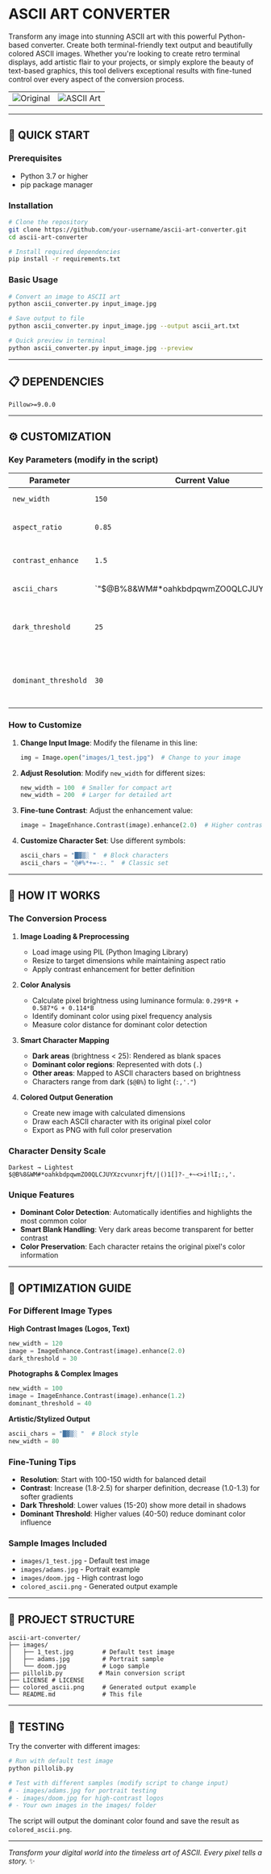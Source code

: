 # **ASCII ART CONVERTER**

Transform any image into stunning ASCII art with this powerful Python-based converter. Create both terminal-friendly text output and beautifully colored ASCII images. Whether you're looking to create retro terminal displays, add artistic flair to your projects, or simply explore the beauty of text-based graphics, this tool delivers exceptional results with fine-tuned control over every aspect of the conversion process.


|   |   |
|:--:|:--:|
| ![Original](https://images2.imgbox.com/7f/23/LZBKeOAK_o.jpg) | ![ASCII Art](https://images2.imgbox.com/9f/55/yfxxm6Fx_o.png) |
---

## **🚀 QUICK START**

### Prerequisites
- Python 3.7 or higher
- pip package manager

### Installation

```bash
# Clone the repository
git clone https://github.com/your-username/ascii-art-converter.git
cd ascii-art-converter

# Install required dependencies
pip install -r requirements.txt
```

### Basic Usage

```bash
# Convert an image to ASCII art
python ascii_converter.py input_image.jpg

# Save output to file
python ascii_converter.py input_image.jpg --output ascii_art.txt

# Quick preview in terminal
python ascii_converter.py input_image.jpg --preview
```

---

## **📋 DEPENDENCIES**

```
Pillow>=9.0.0
```

---

## **⚙️ CUSTOMIZATION**

### Key Parameters (modify in the script)

| Parameter | Current Value | Description |
|-----------|---------------|-------------|
| `new_width` | `150` | Output width in characters |
| `aspect_ratio` | `0.85` | Height adjustment factor |
| `contrast_enhance` | `1.5` | Contrast enhancement multiplier |
| `ascii_chars` | `"$@B%8&WM#*oahkbdpqwmZO0QLCJUYXzcvunxrjft/|()1[]?-_+~<>i!lI;:,'."`| Character set (dark to light) |
| `dark_threshold` | `25` | Brightness below which pixels become blank |
| `dominant_threshold` | `30` | Distance threshold for dominant color detection |

### How to Customize

1. **Change Input Image**: Modify the filename in this line:
   ```python
   img = Image.open("images/1_test.jpg")  # Change to your image
   ```

2. **Adjust Resolution**: Modify `new_width` for different sizes:
   ```python
   new_width = 100  # Smaller for compact art
   new_width = 200  # Larger for detailed art
   ```

3. **Fine-tune Contrast**: Adjust the enhancement value:
   ```python
   image = ImageEnhance.Contrast(image).enhance(2.0)  # Higher contrast
   ```

4. **Customize Character Set**: Use different symbols:
   ```python
   ascii_chars = "█▓▒░ "  # Block characters
   ascii_chars = "@#%*+=-:. "  # Classic set
   ```

---

## **🔧 HOW IT WORKS**

### The Conversion Process

1. **Image Loading & Preprocessing**
   - Load image using PIL (Python Imaging Library)
   - Resize to target dimensions while maintaining aspect ratio
   - Apply contrast enhancement for better definition

2. **Color Analysis**
   - Calculate pixel brightness using luminance formula: `0.299*R + 0.587*G + 0.114*B`
   - Identify dominant color using pixel frequency analysis
   - Measure color distance for dominant color detection

3. **Smart Character Mapping**
   - **Dark areas** (brightness < 25): Rendered as blank spaces
   - **Dominant color regions**: Represented with dots (`.`) 
   - **Other areas**: Mapped to ASCII characters based on brightness
   - Characters range from dark (`$@B%`) to light (`:,'."`)

4. **Colored Output Generation**
   - Create new image with calculated dimensions
   - Draw each ASCII character with its original pixel color
   - Export as PNG with full color preservation

### Character Density Scale

```
Darkest → Lightest
$@B%8&WM#*oahkbdpqwmZO0QLCJUYXzcvunxrjft/|()1[]?-_+~<>i!lI;:,'.
```

### Unique Features

- **Dominant Color Detection**: Automatically identifies and highlights the most common color
- **Smart Blank Handling**: Very dark areas become transparent for better contrast
- **Color Preservation**: Each character retains the original pixel's color information

---

## **🎨 OPTIMIZATION GUIDE**

### For Different Image Types

**High Contrast Images (Logos, Text)**
```python
new_width = 120
image = ImageEnhance.Contrast(image).enhance(2.0)
dark_threshold = 30
```

**Photographs & Complex Images**
```python
new_width = 100
image = ImageEnhance.Contrast(image).enhance(1.2)
dominant_threshold = 40
```

**Artistic/Stylized Output**
```python
ascii_chars = "█▓▒░ "  # Block style
new_width = 80
```

### Fine-Tuning Tips

- **Resolution**: Start with 100-150 width for balanced detail
- **Contrast**: Increase (1.8-2.5) for sharper definition, decrease (1.0-1.3) for softer gradients
- **Dark Threshold**: Lower values (15-20) show more detail in shadows
- **Dominant Threshold**: Higher values (40-50) reduce dominant color influence

### Sample Images Included

- `images/1_test.jpg` - Default test image
- `images/adams.jpg` - Portrait example  
- `images/doom.jpg` - High contrast logo
- `colored_ascii.png` - Generated output example

---

## **📁 PROJECT STRUCTURE**

```
ascii-art-converter/
├── images/
│   ├── 1_test.jpg        # Default test image
│   ├── adams.jpg         # Portrait sample
│   └── doom.jpg          # Logo sample
├── pillolib.py          # Main conversion script
├── LICENSE # LICENSE
├── colored_ascii.png     # Generated output example
└── README.md             # This file
```

---

## **🧪 TESTING**

Try the converter with different images:

```bash
# Run with default test image
python pillolib.py

# Test with different samples (modify script to change input)
# - images/adams.jpg for portrait testing
# - images/doom.jpg for high-contrast logos
# - Your own images in the images/ folder
```

The script will output the dominant color found and save the result as `colored_ascii.png`.

---

<!--## **🤝 CONTRIBUTING**

We welcome contributions! Please see our [Contributing Guidelines](CONTRIBUTING.md) for details on:

- Submitting bug reports
- Proposing new features
- Code style guidelines
- Pull request process

---

## **📄 LICENSE**

This project is licensed under the MIT License - see the [LICENSE](LICENSE) file for details.

---

## **🙏 ACKNOWLEDGMENTS**

- Inspired by the classic ASCII art movement
- Built with Python's PIL library
- Thanks to the open-source community for continuous inspiration

---` 

## **📞 SUPPORT**

- **Issues**: [GitHub Issues](https://github.com/your-username/ascii-art-converter/issues)
- **Discussions**: [GitHub Discussions](https://github.com/your-username/ascii-art-converter/discussions)
- **Email**: your-email@example.com

--- -->

*Transform your digital world into the timeless art of ASCII. Every pixel tells a story.* ✨
